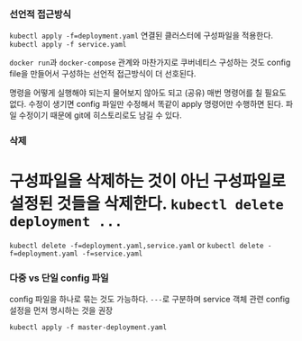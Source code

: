 ### 선언적 접근방식

`kubectl apply -f=deployment.yaml` 연결된 클러스터에 구성파일을 적용한다.
`kubectl apply -f service.yaml` 

`docker run`과 `docker-compose` 관계와 마찬가지로
쿠버네티스 구성하는 것도 config file을 만들어서 구성하는
선언적 접근방식이 더 선호된다.

명령을 어떻게 실행해야 되는지 물어보지 않아도 되고 (공유)
매번 명령어를 칠 필요도 없다.
수정이 생기면 config 파일만 수정해서 똑같이 apply 명령어만 수행하면 된다.
파일 수정이기 때문에 git에 히스토리로도 남길 수 있다.

### 삭제
구성파일을 삭제하는 것이 아닌 구성파일로 설정된 것들을 삭제한다.
`kubectl delete deployment ...`
==
`kubectl delete -f=deployment.yaml,service.yaml`
or
`kubectl delete -f=deployment.yaml -f=service.yaml`

### 다중 vs 단일 config 파일

config 파일을 하나로 묶는 것도 가능하다.
`---`로 구분하며 service 객체 관련 config 설정을 먼저 명시하는 것을 권장

`kubectl apply -f master-deployment.yaml`